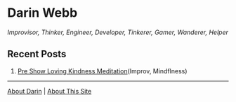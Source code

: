 Darin Webb
==========

_Improvisor, Thinker, Engineer, Developer, Tinkerer, Gamer, Wanderer, Helper_

Recent Posts
------------

1. [Pre Show Loving Kindness Meditation](pre_show_loving_kindness_meditation.md)(Improv, Mindflness)

---

[About Darin](about_me.md) | [About This Site](about_this_site.md)
